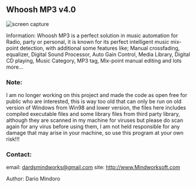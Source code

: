 ## Whoosh MP3 v4.0

![screen capture](https://github.com/dardsminds/Whoosh-MP3-Player/tree/606552f377c75992fbdf58f72f8f8f5705605f12/screen%20shots)

Information:
Whoosh MP3 is a perfect solution in music automation for Radio, party or personal, it is known for its perfect intelligent music mix-point detection, with additional some features like; 
Manual crossfading, equalizer, Digital Sound Processor, Auto Gain Control, Media Library, Digital CD playing, Music Category, MP3 tag, Mix-point manual editing and lots more...

### Note:
I am no longer working on this project and made the code as open free for public who are interested, this is way too old that can only be run on old version of Windows from Win98 and lower version, the files here includes compiled executable files and some library files
from third party library, although they are scanned in my machine for viruses but please do scan again for any virus before using them,  I am not held responsible for any damage that may arise in your 
machine, so use this program at your own risk!!!

### Contact:
email: dardsmindworks@gmail.com
site: http://www.Mindworksoft.com

Author:
Dario Mindoro

